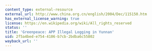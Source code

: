 ```yaml
---
content_type: external-resource
external_url: http://www.china.org.cn/english/2004/Dec/115150.htm
has_external_license_warning: true
license: https://en.wikipedia.org/wiki/All_rights_reserved
status: ''
title: 'Greenpeace: APP Illegal Logging in Yunnan'
uid: 2f5a4bed-e754-4106-b7cb-2bdba6c55802
wayback_url: ''
---
```

